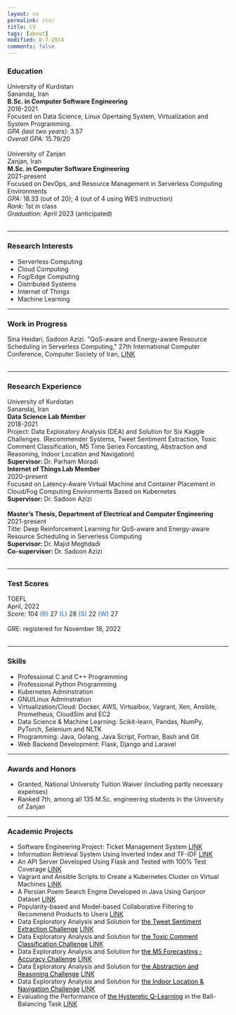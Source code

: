 ```yaml
---
layout: cv
permalink: /cv/
title: CV
tags: [about]
modified: 8-7-2014
comments: false
---
```




<!-- ### @<a href="https://scholar.google.com/citations?user=EoZJQVYAAAAJ&hl=en" target="_blank">Google Scholar Profile [link]</a> ### -->


### Education
<!--undergraduate-->
<div class="float-parent-element">
  <div class="float-child-element">
    <div class="first-layer-left">University of Kurdistan</div>
  </div>
  <div class="float-child-element">
    <div class="first-layer-right">Sanandaj, Iran</div>
  </div>
</div>
<div class="float-parent-element">
  <div class="float-child-element">
    <div class="first-layer-left"><b>B.Sc. in Computer Software Engineering</b></div>
  </div>
  <div class="float-child-element">
    <div class="first-layer-right">2016-2021</div>
  </div>
  <div class="float-child-element-full">
	<div class= "full-width">Focused on Data Science, Linux Opertaing System, Virtualization and System Programming.</div>
	<div class= "full-width"><i>GPA (last two years): </i>3.57</div>
	<div class= "full-width"><i>Overall GPA: </i>15.79/20</div>
	<div class= "full-width"><br></div>
  </div>
</div>
<!--M.Sc.-->
<div class="float-parent-element">
  <div class="float-child-element">
    <div class="first-layer-left">University of Zanjan</div>
  </div>
  <div class="float-child-element">
    <div class="first-layer-right">Zanjan, Iran</div>
  </div>
</div>
<div class="float-parent-element">
  <div class="float-child-element">
    <div class="first-layer-left"><b>M.Sc. in Computer Software Engineering</b></div>
  </div>
  <div class="float-child-element">
    <div class="first-layer-right">2021-present</div>
  </div>
  <div class="float-child-element-full">
	<div class= "full-width">Focused on DevOps, and Resource Management in Serverless Computing Environments</div>
	<div class= "full-width"><i>GPA: </i>18.33 (out of 20); 4 (out of 4 using WES instruction)</div>
	<div class= "full-width"><i>Rank: </i>1st in class</div>
	<div class= "full-width"><i>Graduation: </i>April 2023 (anticipated)</div>
	<div class= "full-width"><br></div>
  </div>
  
</div>
<hr style="width:100%;text-align:left;margin-left:0">

### Research Interests
- Serverless Computing
- Cloud Computing
- Fog/Edge Computing
- Distributed Systems
- Internet of Things
- Machine Learning

---

### Work in Progress
<div class="float-parent-element">
  <div class="float-child-element-full">
	<div class= "full-width">Sina Heidari, Sadoon Azizi. "QoS-aware and Energy-aware Resource Scheduling
	in Serverless Computing," 27th International Computer Conference, Computer Society of Iran,
	 <a href="http://csi.org.ir/csicc2022/en/">LINK</a></div>
	<div class= "full-width"><br></div>
  </div>
</div>

<hr style="width:100%;text-align:left;margin-left:0;">

### Research Experience

<div class="float-parent-element">
  <div class="float-child-element">
    <div class="first-layer-left">University of Kurdistan</div>
  </div>
  <div class="float-child-element">
    <div class="first-layer-right">Sanandaj, Iran</div>
  </div>
</div>
<div class="float-parent-element">
  <div class="float-child-element">
    <div class="first-layer-left"><b>Data Science Lab Member</b></div>
  </div>
  <div class="float-child-element">
    <div class="first-layer-right">2018-2021</div>
  </div>
  <div class="float-child-element-full">
	<div class= "full-width">Project: Data Exploratory Analysis (DEA) and Solution for Six Kaggle Challenges.
(Recommender Systems, Tweet Sentiment Extraction, Toxic Comment Classification,
M5 Time Series Forcasting, Abstraction and Reasoning, Indoor Location and Navigation)</div>
	<div class= "full-width"><b>Supervisor: </b>Dr. Parham Moradi</div>
	
  </div>

<div class="float-child-element">
	<div class="first-layer-left"><b>Internet of Things Lab Member</b></div>
</div>
<div class="float-child-element">
    <div class="first-layer-right">2020-present</div>
</div>
<div class="float-child-element-full">
	<div class= "full-width">Focused on Latency-Aware Virtual Machine and Container Placement in Cloud/Fog  Computing Environments
Based on Kubernetes
	</div>
	<div class= "full-width"><b>Supervisor: </b>Dr. Sadoon Azizi</div>
	<div class= "full-width"><br></div>
</div>
</div>

<div class="float-parent-element">
  <div class="float-child-element">
    <div class="first-layer-left"><b>Master’s Thesis, Department of Electrical and Computer Engineering</b></div>
  </div>
  <div class="float-child-element">
    <div class="first-layer-right">2021-present</div>
  </div>
  
  <div class="float-child-element-full">
	<div class= "full-width">Title: Deep Reinforcement Learning for QoS-aware and Energy-aware Resource Scheduling in Serverless Computing
	</div>
	<div class= "full-width"><b>Supervisor: </b>Dr. Majid Meghdadi</div>
	<div class= "full-width"><b>Co-supervisor: </b>Dr. Sadoon Azizi</div>
	<div class= "full-width"><br></div>
  </div>
</div>

<hr style="width:100%;text-align:left;margin-left:0;">

### Test Scores
<div class="float-parent-element">
  <div class="float-child-element">
    <div class="first-layer-left">TOEFL</div>
  </div>
  <div class="float-child-element">
    <div class="first-layer-right">April, 2022</div>
  </div>
</div>
<div class="float-parent-element">
  <div class="float-child-element-full">
    <div class="not-full"><i>Score: </i>104 <b style="color: #6495ED">(R)</b> 27 <b style="color: #6495ED">(L)</b> 28 <b style="color: #6495ED">(S)</b> 22 <b style="color: #6495ED">(W)</b> 27</div>
	<div class= "full-width"><br></div>
  </div>
</div>

<div class="float-parent-element">
  <div class="float-child-element">
    <div class="first-layer-left">GRE: registered for November 18, 2022</div>
	<div class= "full-width"><br></div>
  </div>
  <div class="float-child-element">
    <div class="first-layer-right"></div>
	
  </div>
</div>

<hr style="width:100%;text-align:left;margin-left:0;">

### Skills
- Professional C and C++ Programming
- Professional Python Programming
- Kubernetes Adminstration
- GNU/Linux Adminstration
- Virtualization/Cloud: Docker, AWS, Virtualbox, Vagrant, Xen, Ansible, Prometheus, CloudSim and EC2
- Data Science & Machine Learning: Scikit-learn, Pandas, NumPy, PyTorch, Selenium and NLTK
- Programming: Java, Golang, Java Script, Fortran, Bash and Git
- Web Backend Development: Flask, Django and Laravel

<hr style="width:100%;text-align:left;margin-left:0;">

### Awards and Honors
- Granted, National University Tuition Waiver (including partly necessary expenses)
- Ranked 7th, among all 135 M.Sc. engineering students in the University of Zanjan

<hr style="width:100%;text-align:left;margin-left:0;">

### Academic Projects

- Software Engineering Project: Ticket Management System <a href="https://github.com/S1naHeidari/ticket-management-system">LINK</a>
- Information Retrieval System Using Inverted Index and TF-IDF <a href="https://github.com/S1naHeidari/nlp_invertedIndex_tfidf">LINK</a>
- An API Server Developed Using Flask and Tested with 100% Test Coverage <a href="https://github.com/S1naHeidari/Flask_API_Server">LINK</a>
- Vagrant and Ansible Scripts to Create a Kubernetes Cluster on Virtual Machines <a href="https://github.com/S1naHeidari/Kubernetes_Vagrant_Ansible">LINK</a>
- A Persian Poem Search Engine Developed in Java Using Ganjoor Dataset <a href="https://github.com/S1naHeidari/Ganjoor_Search_Engine">LINK</a>
- Popularity-based and Model-based Collaborative Filtering to Recommend Products to Users <a href="https://github.com/S1naHeidari/Recommender_Systems">LINK</a>
- Data Exploratory Analysis and Solution for <a style="color: black" href="https://www.kaggle.com/c/tweet-sentiment-extraction/overview">the Tweet Sentiment Extraction Challenge</a> <a href="https://github.com/S1naHeidari/tweet_sentiment_extraction">LINK</a>
- Data Exploratory Analysis and Solution for <a style="color: black" href="https://www.kaggle.com/c/jigsaw-toxic-comment-classification-challenge/overview">the Toxic Comment Classification Challenge</a> <a href="https://github.com/S1naHeidari/toxic_comment_classification">LINK</a>
- Data Exploratory Analysis and Solution for <a style="color: black" href="https://www.kaggle.com/c/m5-forecasting-accuracy">the M5 Forecasting - Accuracy Challenge</a> <a href="https://github.com/S1naHeidari/M5-Forcasting">LINK</a>
- Data Exploratory Analysis and Solution for <a style="color: black" href="https://www.kaggle.com/c/abstraction-and-reasoning-challenge/overview">the Abstraction and Reasoning Challenge</a> <a href="https://github.com/S1naHeidari/abstraction_and_reasoning">LINK</a>
- Data Exploratory Analysis and Solution for <a style="color: black" href="https://www.kaggle.com/c/abstraction-and-reasoning-challenge/overview">the Indoor Location & Navigation Challenge</a> <a href="https://github.com/S1naHeidari/Indoor_location_navigation">LINK</a>
- Evaluating the Performance of <a style="color: black" href="https://ieeexplore.ieee.org/document/4399095">the Hysteretic Q-Learning</a> in the Ball-Balancing Task <a href="https://github.com/S1naHeidari/hysteretic_Qlearning" >LINK</a>


